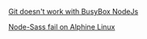 

[Git doesn't work with BusyBox NodeJs](https://github.com/nodesource/docker-node-legacy/issues/14)


[Node-Sass fail on Alphine Linux ](https://github.com/sass/node-sass/issues/808)
